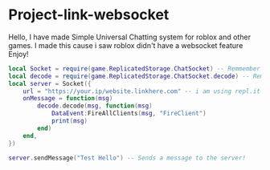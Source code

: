 # Project-link-websocket

Hello, I have made Simple Universal Chatting system for roblox and other games.
I made this cause i saw roblox didn't have a websocket feature Enjoy!

```lua
local Socket = require(game.ReplicatedStorage.ChatSocket) -- Remmember to rename the path to the ChatSocket
local decode = require(game.ReplicatedStorage.ChatSocket.decode) -- Remmember to rename the path to the decoder
local server = Socket({
	url = "https://your.ip/website.linkhere.com" -- i am using repl.it for mine,
	onMessage = function(msg)
		decode.decode(msg, function(msg)
			DataEvent:FireAllClients(msg, "FireClient")
			print(msg)
		end)
	end,
})

server.sendMessage("Test Hello") -- Sends a message to the server!
```
